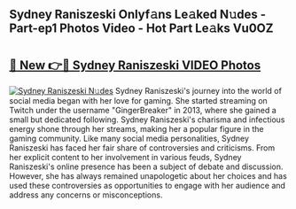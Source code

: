 ## Sydney Raniszeski Onlyf𝚊ns Le𝚊ked N𝚞des - Part-ep1 Photos Video - Hot Part Le𝚊ks Vu0OZ

# <h2><a href="http://ac38322.deff.icu/?id=Sydney+Raniszeski">🔗 New 👉🔴 Sydney Raniszeski VIDEO Photos</a></h2>

[![Sydney Raniszeski N𝚞des](https://i.imgur.com/rIISA9y.gif)](http://ac38322.deff.icu/?id=Sydney+Raniszeski)
Sydney Raniszeski's journey into the world of social media began with her love for gaming. She started streaming on Twitch under the username "GingerBreaker" in 2013, where she gained a small but dedicated following. Sydney Raniszeski's charisma and infectious energy shone through her streams, making her a popular figure in the gaming community. Like many social media personalities, Sydney Raniszeski has faced her fair share of controversies and criticisms. From her explicit content to her involvement in various feuds, Sydney Raniszeski's online presence has been a subject of debate and discussion. However, she has always remained unapologetic about her choices and has used these controversies as opportunities to engage with her audience and address any concerns or misconceptions.
